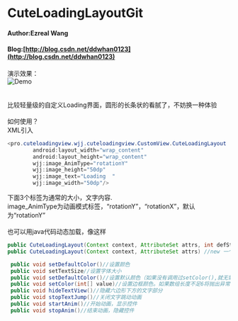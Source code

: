 # CuteLoadingLayoutGit
#### Author:Ezreal Wang
#### Blog:[http://blog.csdn.net/ddwhan0123](http://blog.csdn.net/ddwhan0123) 
演示效果：<br>
![Demo](https://raw.githubusercontent.com/ddwhan0123/CuteLoadingLayoutGit/master/CuteLoadingView/coco.gif "效果")
<br>
<br>
<br>
比较轻量级的自定义Loading界面，圆形的长条状的看腻了，不妨换一种体验
<br>
<br>
如何使用？<br>
XML引入<br>
```java
<pro.cuteloadingview.wjj.cuteloadingview.CustomView.CuteLoadingLayout
        android:layout_width="wrap_content"
        android:layout_height="wrap_content"
        wjj:image_AnimType="rotationY"
        wjj:image_height="50dp"
        wjj:image_text="Loading  "
        wjj:image_width="50dp"/>
```
下面3个标签为通常的大小，文字内容.<br>
image_AnimType为动画模式标签，“rotationY”，“rotationX”，默认为“rotationY”<br>
<br>
也可以用java代码动态加载，像这样
```java
public CuteLoadingLayout(Context context, AttributeSet attrs, int defStyleAttr)
public CuteLoadingLayout(Context context, AttributeSet attrs) //new 一个CuteLoadingLayout的实例，并传入构造函数所需的参数
```





```java
 public void setDefaultColor()//设置颜色
 public void setTextSize//设置字体大小
 public void setDefaultColor()//设置默认颜色（如果没有调用过setColor(),就无需调用此方法）
 public void setColor(int[] value)//设置边框颜色。如果数组长度不足6将抛出异常
 public void hideTextView()//隐藏六边形下方的文字部分
 public void stopTextJump()//关闭文字跳动动画
 public void startAnim()//开始动画，显示控件
 public void stopAnim()//结束动画，隐藏控件
```


